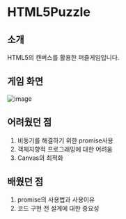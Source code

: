 # HTML5Puzzle
## 소개
HTML5의 캔버스를 활용한 퍼즐게임입니다.
## 게임 화면
![image](https://github.com/gyudong0908/HTML5Puzzle/assets/121427661/a91f0b5e-0b98-425f-a7b6-bdba5520d46a)
## 어려웠던 점
1. 비동기를 해결하기 위한 promise사용
2. 객체지향적 프로그래밍에 대한 어려움
3. Canvas의 최적화
## 배웠던 점
1. promise의 사용법과 사용이유
2. 코드 구현 전 설계에 대한 중요성
